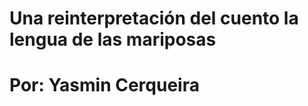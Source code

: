 <h1>Una reinterpretación del cuento la lengua de las mariposas</h1>
<h1>Por: Yasmin Cerqueira</h1>


